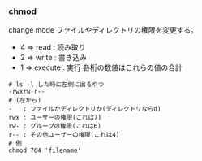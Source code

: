 ### chmod
change mode
ファイルやディレクトリの権限を変更する。
- 4 => read : 読み取り
- 2 => write : 書き込み
- 1 => execute : 実行
各桁の数値はこれらの値の合計

```
# ls -l した時に左側に出るやつ
-rwxrw-r--
# (左から)
-   : ファイルかディレクトリか(ディレクトリならd)
rwx : ユーザーの権限(これは7)
rw- : グループの権限(これは6)
r-- : その他ユーザーの権限(これは4)
# 例
chmod 764 'filename'
```

